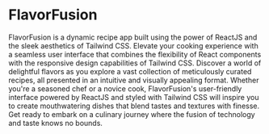 # FlavorFusion

FlavorFusion is a dynamic recipe app built using the power of ReactJS and the sleek aesthetics of Tailwind CSS. Elevate your cooking experience with a seamless user interface that combines the flexibility of React components with the responsive design capabilities of Tailwind CSS. Discover a world of delightful flavors as you explore a vast collection of meticulously curated recipes, all presented in an intuitive and visually appealing format. Whether you're a seasoned chef or a novice cook, FlavorFusion's user-friendly interface powered by ReactJS and styled with Tailwind CSS will inspire you to create mouthwatering dishes that blend tastes and textures with finesse. Get ready to embark on a culinary journey where the fusion of technology and taste knows no bounds.
